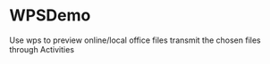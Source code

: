 # WPSDemo
Use wps to preview online/local office files
transmit the chosen files through Activities
